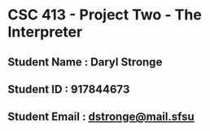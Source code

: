 # CSC 413 - Project Two - The Interpreter

## Student Name  : Daryl Stronge

## Student ID    : 917844673

## Student Email : dstronge@mail.sfsu
